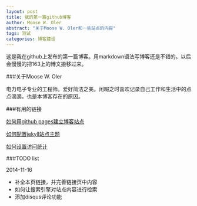 ```yaml
---
layout: post
title: 我的第一篇github博客
author: Moose W. Oler
abstract: "关于Moose W. Oler和一些站点的内容" 
tags: 测试
categories: 博客建设
---
```


这是我在github上发布的第一篇博客。用markdown语法写博客还是不错的。以后会慢慢的把163上的博文搬移过来。

###关于Moose W. Oler

电力电子专业的工程师。爱好简洁之美。闲暇之时喜欢记录自己工作和生活中的点点滴滴，也是本博客存在的原因。

###有用的链接

[如何用github pages建立博客站点](/博客建设/2014/10/21/用jekyll在github上写博客.html)

[如何配置jekyll站点主题]()

[如何设置访问统计]()

###TODO list

2014-11-16

* 补全本页链接，并完善链接页中内容
* 如何让搜索引擎对站点内容进行检索
* 添加disqus评论功能

